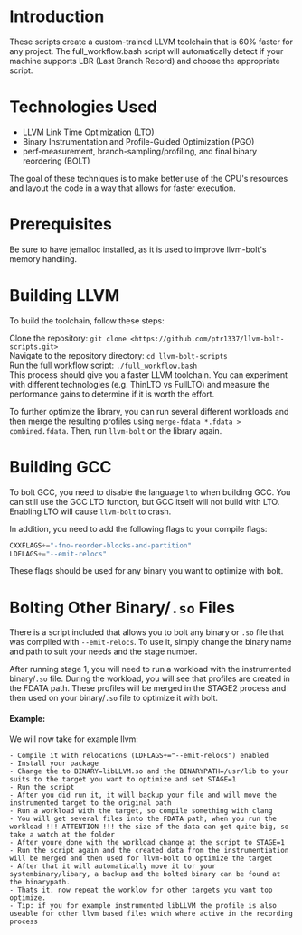 # Introduction

These scripts create a custom-trained LLVM toolchain that is 60% faster for any project. The full_workflow.bash script will automatically detect if your machine supports LBR (Last Branch Record) and choose the appropriate script.

# Technologies Used

- LLVM Link Time Optimization (LTO)
- Binary Instrumentation and Profile-Guided Optimization (PGO)
- perf-measurement, branch-sampling/profiling, and final binary reordering (BOLT)

The goal of these techniques is to make better use of the CPU's resources and layout the code in a way that allows for faster execution.

# Prerequisites

Be sure to have jemalloc installed, as it is used to improve llvm-bolt's memory handling.

# Building LLVM

To build the toolchain, follow these steps:

Clone the repository: `git clone <https://github.com/ptr1337/llvm-bolt-scripts.git>`  
Navigate to the repository directory: `cd llvm-bolt-scripts`  
Run the full workflow script: `./full_workflow.bash`  
This process should give you a faster LLVM toolchain. You can experiment with different technologies (e.g. ThinLTO vs FullLTO) and measure the performance gains to determine if it is worth the effort.

To further optimize the library, you can run several different workloads and then merge the resulting profiles using `merge-fdata *.fdata > combined.fdata`. Then, run `llvm-bolt` on the library again.

# Building GCC

To bolt GCC, you need to disable the language `lto` when building GCC. You can still use the GCC LTO function, but GCC itself will not build with LTO. Enabling LTO will cause `llvm-bolt` to crash.

In addition, you need to add the following flags to your compile flags:

```C
CXXFLAGS+="-fno-reorder-blocks-and-partition"
LDFLAGS+="--emit-relocs"
```

These flags should be used for any binary you want to optimize with bolt.

# Bolting Other Binary/`.so` Files

There is a script included that allows you to bolt any binary or `.so` file that was compiled with `--emit-relocs`. To use it, simply change the binary name and path to suit your needs and the stage number.

After running stage 1, you will need to run a workload with the instrumented binary/`.so` file. During the workload, you will see that profiles are created in the FDATA path. These profiles will be merged in the STAGE2 process and then used on your binary/`.so` file to optimize it with bolt.

#### Example:

We will now take for example llvm:

```
- Compile it with relocations (LDFLAGS+="--emit-relocs") enabled
- Install your package
- Change the to BINARY=libLLVM.so and the BINARYPATH=/usr/lib to your suits to the target you want to optimize and set STAGE=1
- Run the script
- After you did run it, it will backup your file and will move the instrumented target to the original path
- Run a workload with the target, so compile something with clang
- You will get several files into the FDATA path, when you run the workload !!! ATTENTION !!! the size of the data can get quite big, so take a watch at the folder
- After youre done with the workload change at the script to STAGE=1
- Run the script again and the created data from the instrumentiation will be merged and then used for llvm-bolt to optimize the target
- After that it will automatically move it tor your systembinary/libary, a backup and the bolted binary can be found at the binarypath.
- Thats it, now repeat the worklow for other targets you want top optimize.
- Tip: if you for example instrumented libLLVM the profile is also useable for other llvm based files which where active in the recording process
```
